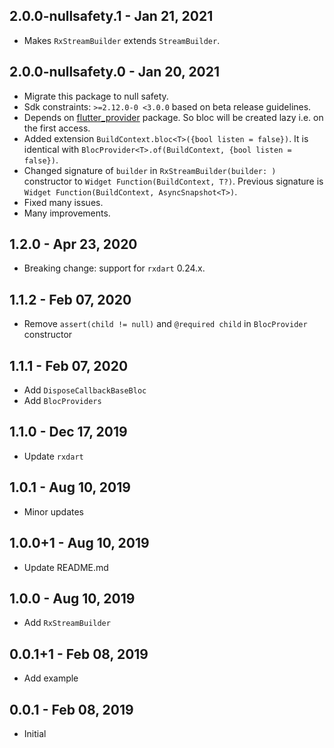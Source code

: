 ## 2.0.0-nullsafety.1 - Jan 21, 2021

-   Makes `RxStreamBuilder` extends `StreamBuilder`.

## 2.0.0-nullsafety.0 - Jan 20, 2021

-   Migrate this package to null safety.
-   Sdk constraints: `>=2.12.0-0 <3.0.0` based on beta release guidelines.
-   Depends on [flutter_provider](https://pub.dev/packages/flutter_provider/versions/2.0.0-nullsafety.0) package.
    So bloc will be created lazy i.e. on the first access.
-   Added extension `BuildContext.bloc<T>({bool listen = false})`. It is identical with `BlocProvider<T>.of(BuildContext, {bool listen = false})`.
-   Changed signature of `builder` in `RxStreamBuilder(builder: )` constructor to `Widget Function(BuildContext, T?)`.
    Previous signature is `Widget Function(BuildContext, AsyncSnapshot<T>)`.
-   Fixed many issues.
-   Many improvements.

## 1.2.0 - Apr 23, 2020

*   Breaking change: support for `rxdart` 0.24.x.

## 1.1.2 - Feb 07, 2020

*   Remove `assert(child != null)` and `@required child` in `BlocProvider` constructor 

## 1.1.1 - Feb 07, 2020

*   Add `DisposeCallbackBaseBloc`
*   Add `BlocProviders`

## 1.1.0 - Dec 17, 2019

*   Update `rxdart`

## 1.0.1 - Aug 10, 2019

*   Minor updates

## 1.0.0+1 - Aug 10, 2019

*   Update README.md

## 1.0.0 - Aug 10, 2019

*   Add `RxStreamBuilder`

## 0.0.1+1 - Feb 08, 2019

*   Add example

## 0.0.1 - Feb 08, 2019

*   Initial
